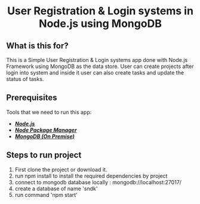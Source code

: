 <h1 align="center">
    <b>User Registration & Login systems in<br> Node.js using MongoDB </b> 
<br>
</h1>


## What is this for?
This is a Simple User Registration & Login systems app done with Node.js Framework using MongoDB as the data store. User can create projects after login into system and inside it user can also create tasks and update the status of tasks.

## Prerequisites
Tools that we need to run this app:

- ***[Node.js](https://nodejs.org/en/)***
- ***[Node Package Manager](https://www.npmjs.com/get-npm)***
- ***[MongoDB (On Premise)](https://www.mongodb.com/cloud/atlas)***

## Steps to run project

1. First clone the project or download it.
2. run npm install to install the required dependencies by project
3. connect to mongodb database locally : mongodb://localhost:27017/
4. create a database of name 'sndk'
5. run command 'npm start'

